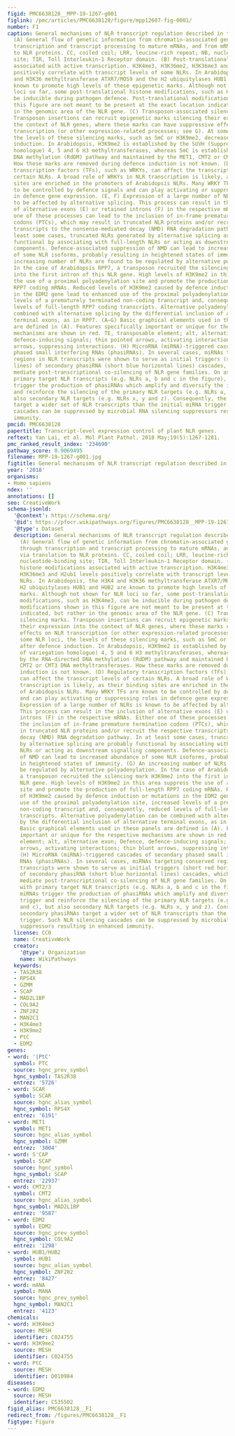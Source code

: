 ```yaml
---
figid: PMC6638128__MPP-19-1267-g001
figlink: /pmc/articles/PMC6638128/figure/mpp12607-fig-0001/
number: F1
caption: General mechanisms of NLR transcript regulation described in this review.
  (A) General flow of genetic information from chromatin‐associated genomic DNA through
  transcription and transcript processing to mature mRNAs, and from mRNAs via translation
  to NLR proteins. CC, coiled coil; LRR, leucine‐rich repeat; NB, nucleotide‐binding
  site; TIR, Toll Interleukin‐1 Receptor domain. (B) Post‐translational histone modifications
  associated with active transcription. H3K4me3, H3K36me2, H3K36me3 and H2ub1 levels
  positively correlate with transcript levels of some NLRs. In Arabidopsis, the H3K4
  and H3K36 methyltransferase ATXR7/MOS9 and the H2 ubiquitylases HUB1 and HUB2 are
  known to promote high levels of these epigenetic marks. Although not shown for NLR
  loci so far, some post‐translational histone modifications, such as H3K4me3, can
  be inducible during pathogen defence. Post‐translational modifications shown in
  this figure are not meant to be present at the exact location indicated, but rather
  in the genomic area of the NLR gene. (C) Transposon‐associated silencing marks.
  Transposon insertions can recruit epigenetic marks silencing their expression into
  the context of NLR genes, where these marks can have suppressive effects on NLR
  transcription (or other expression‐related processes; see G). At some NLR loci,
  the levels of these silencing marks, such as 5mC or H3K9me2, decrease after defence
  induction. In Arabidopsis, H3K9me2 is established by the SUVH (Suppressor of variegation
  homologue) 4, 5 and 6 H3 methyltransferases, whereas 5mC is established by the RNA‐directed
  DNA methylation (RdDM) pathway and maintained by the MET1, CMT2 or CMT3 DNA methyltransferases.
  How these marks are removed during defence induction is not known. (D) Regulatory
  transcription factors (TFs), such as WRKYs, can affect the transcript levels of
  certain NLRs. A broad role of WRKYs in NLR transcription is likely, as their binding
  sites are enriched in the promoters of Arabidopsis NLRs. Many WRKY TFs are known
  to be controlled by defence signals and can play activating or suppressing roles
  in defence gene expression. (E, F) Expression of a large number of NLRs is known
  to be affected by alternative splicing. This process can result in the inclusion
  of alternative exons (E) or retained introns (F) in the respective mRNAs. Either
  one of these processes can lead to the inclusion of in‐frame premature termination
  codons (PTCs), which may result in truncated NLR proteins and/or recruit the respective
  transcripts to the nonsense‐mediated decay (NMD) RNA degradation pathway. In at
  least some cases, truncated NLRs generated by alternative splicing are probably
  functional by associating with full‐length NLRs or acting as downstream signalling
  components. Defence‐associated suppression of NMD can lead to increased abundance
  of some NLR isoforms, probably resulting in heightened states of immunity. (G) An
  increasing number of NLRs are found to be regulated by alternative polyadenylation.
  In the case of Arabidopsis RPP7, a transposon recruited the silencing mark H3K9me2
  into the first intron of this NLR gene. High levels of H3K9me2 in this area suppress
  the use of a proximal polyadenylation site and promote the production of full‐length
  RPP7 coding mRNAs. Reduced levels of H3K9me2 caused by defence induction or mutations
  in the EDM2 gene lead to enhanced use of the proximal polyadenylation site, increased
  levels of a prematurely terminated non‐coding transcript and, consequently, reduced
  levels of full‐length RPP7 coding transcripts. Alternative polyadenylation can be
  combined with alternative splicing by the differential inclusion of alternative
  terminal exons, as in RPP7. (A–G) Basic graphical elements used in these panels
  are defined in (A). Features specifically important or unique for the respective
  mechanisms are shown in red. TE, transposable element; alt, alternative exon; Defence,
  defence‐inducing signals; thin pointed arrows, activating interactions; thin blunt
  arrows, suppressing interactions. (H) MicroRNA (miRNA)‐triggered cascades of secondary
  phased small interfering RNAs (phasiRNAs). In several cases, miRNAs targeting conserved
  regions in NLR transcripts were shown to serve as initial triggers (short red horizontal
  lines) of secondary phasiRNA (short blue horizontal lines) cascades, which comprehensively
  mediate post‐transcriptional co‐silencing of NLR gene families. On association with
  primary target NLR transcripts (e.g. NLRs a, b and c in the figure), these miRNAs
  trigger the production of phasiRNAs which amplify and diversify the initial trigger
  and reinforce the silencing of the primary NLR targets (e.g. NLRs a, b and c), but
  also secondary NLR targets (e.g. NLRs x, y and z). Consequently, the secondary phasiRNAs
  target a wider set of NLR transcripts than the initial miRNA trigger. Such NLR silencing
  cascades can be suppressed by microbial RNA silencing suppressors resulting in enhanced
  immunity.
pmcid: PMC6638128
papertitle: Transcript‐level expression control of plant NLR genes.
reftext: Yan Lai, et al. Mol Plant Pathol. 2018 May;19(5):1267-1281.
pmc_ranked_result_index: '234690'
pathway_score: 0.9069495
filename: MPP-19-1267-g001.jpg
figtitle: General mechanisms of NLR transcript regulation described in this review
year: '2018'
organisms:
- Homo sapiens
ndex: ''
annotations: []
seo: CreativeWork
schema-jsonld:
  '@context': https://schema.org/
  '@id': https://pfocr.wikipathways.org/figures/PMC6638128__MPP-19-1267-g001.html
  '@type': Dataset
  description: General mechanisms of NLR transcript regulation described in this review.
    (A) General flow of genetic information from chromatin‐associated genomic DNA
    through transcription and transcript processing to mature mRNAs, and from mRNAs
    via translation to NLR proteins. CC, coiled coil; LRR, leucine‐rich repeat; NB,
    nucleotide‐binding site; TIR, Toll Interleukin‐1 Receptor domain. (B) Post‐translational
    histone modifications associated with active transcription. H3K4me3, H3K36me2,
    H3K36me3 and H2ub1 levels positively correlate with transcript levels of some
    NLRs. In Arabidopsis, the H3K4 and H3K36 methyltransferase ATXR7/MOS9 and the
    H2 ubiquitylases HUB1 and HUB2 are known to promote high levels of these epigenetic
    marks. Although not shown for NLR loci so far, some post‐translational histone
    modifications, such as H3K4me3, can be inducible during pathogen defence. Post‐translational
    modifications shown in this figure are not meant to be present at the exact location
    indicated, but rather in the genomic area of the NLR gene. (C) Transposon‐associated
    silencing marks. Transposon insertions can recruit epigenetic marks silencing
    their expression into the context of NLR genes, where these marks can have suppressive
    effects on NLR transcription (or other expression‐related processes; see G). At
    some NLR loci, the levels of these silencing marks, such as 5mC or H3K9me2, decrease
    after defence induction. In Arabidopsis, H3K9me2 is established by the SUVH (Suppressor
    of variegation homologue) 4, 5 and 6 H3 methyltransferases, whereas 5mC is established
    by the RNA‐directed DNA methylation (RdDM) pathway and maintained by the MET1,
    CMT2 or CMT3 DNA methyltransferases. How these marks are removed during defence
    induction is not known. (D) Regulatory transcription factors (TFs), such as WRKYs,
    can affect the transcript levels of certain NLRs. A broad role of WRKYs in NLR
    transcription is likely, as their binding sites are enriched in the promoters
    of Arabidopsis NLRs. Many WRKY TFs are known to be controlled by defence signals
    and can play activating or suppressing roles in defence gene expression. (E, F)
    Expression of a large number of NLRs is known to be affected by alternative splicing.
    This process can result in the inclusion of alternative exons (E) or retained
    introns (F) in the respective mRNAs. Either one of these processes can lead to
    the inclusion of in‐frame premature termination codons (PTCs), which may result
    in truncated NLR proteins and/or recruit the respective transcripts to the nonsense‐mediated
    decay (NMD) RNA degradation pathway. In at least some cases, truncated NLRs generated
    by alternative splicing are probably functional by associating with full‐length
    NLRs or acting as downstream signalling components. Defence‐associated suppression
    of NMD can lead to increased abundance of some NLR isoforms, probably resulting
    in heightened states of immunity. (G) An increasing number of NLRs are found to
    be regulated by alternative polyadenylation. In the case of Arabidopsis RPP7,
    a transposon recruited the silencing mark H3K9me2 into the first intron of this
    NLR gene. High levels of H3K9me2 in this area suppress the use of a proximal polyadenylation
    site and promote the production of full‐length RPP7 coding mRNAs. Reduced levels
    of H3K9me2 caused by defence induction or mutations in the EDM2 gene lead to enhanced
    use of the proximal polyadenylation site, increased levels of a prematurely terminated
    non‐coding transcript and, consequently, reduced levels of full‐length RPP7 coding
    transcripts. Alternative polyadenylation can be combined with alternative splicing
    by the differential inclusion of alternative terminal exons, as in RPP7. (A–G)
    Basic graphical elements used in these panels are defined in (A). Features specifically
    important or unique for the respective mechanisms are shown in red. TE, transposable
    element; alt, alternative exon; Defence, defence‐inducing signals; thin pointed
    arrows, activating interactions; thin blunt arrows, suppressing interactions.
    (H) MicroRNA (miRNA)‐triggered cascades of secondary phased small interfering
    RNAs (phasiRNAs). In several cases, miRNAs targeting conserved regions in NLR
    transcripts were shown to serve as initial triggers (short red horizontal lines)
    of secondary phasiRNA (short blue horizontal lines) cascades, which comprehensively
    mediate post‐transcriptional co‐silencing of NLR gene families. On association
    with primary target NLR transcripts (e.g. NLRs a, b and c in the figure), these
    miRNAs trigger the production of phasiRNAs which amplify and diversify the initial
    trigger and reinforce the silencing of the primary NLR targets (e.g. NLRs a, b
    and c), but also secondary NLR targets (e.g. NLRs x, y and z). Consequently, the
    secondary phasiRNAs target a wider set of NLR transcripts than the initial miRNA
    trigger. Such NLR silencing cascades can be suppressed by microbial RNA silencing
    suppressors resulting in enhanced immunity.
  license: CC0
  name: CreativeWork
  creator:
    '@type': Organization
    name: WikiPathways
  keywords:
  - TAS2R38
  - RPS4X
  - GZMM
  - SCAP
  - MAD2L1BP
  - COL9A2
  - ZNF282
  - MAN2C1
  - H3K4me3
  - H3K9me2
  - PtC
  - EDM2
genes:
- word: '|PtC'
  symbol: PTC
  source: hgnc_prev_symbol
  hgnc_symbol: TAS2R38
  entrez: '5726'
- word: SCAR
  symbol: SCAR
  source: hgnc_alias_symbol
  hgnc_symbol: RPS4X
  entrez: '6191'
- word: MET1
  symbol: MET1
  source: hgnc_alias_symbol
  hgnc_symbol: GZMM
  entrez: '3004'
- word: S'CAP
  symbol: SCAP
  source: hgnc_symbol
  hgnc_symbol: SCAP
  entrez: '22937'
- word: CMT2/3
  symbol: CMT2
  source: hgnc_alias_symbol
  hgnc_symbol: MAD2L1BP
  entrez: '9587'
- word: EDM2
  symbol: EDM2
  source: hgnc_prev_symbol
  hgnc_symbol: COL9A2
  entrez: '1298'
- word: HUB1/HUB2
  symbol: HUB1
  source: hgnc_alias_symbol
  hgnc_symbol: ZNF282
  entrez: '8427'
- word: mANA
  symbol: MANA
  source: hgnc_prev_symbol
  hgnc_symbol: MAN2C1
  entrez: '4123'
chemicals:
- word: H3K4me3
  source: MESH
  identifier: C024755
- word: H3K9me2
  source: MESH
  identifier: C024755
- word: PtC
  source: MESH
  identifier: D010984
diseases:
- word: EDM2
  source: MESH
  identifier: C535502
figid_alias: PMC6638128__F1
redirect_from: /figures/PMC6638128__F1
figtype: Figure
---
```

